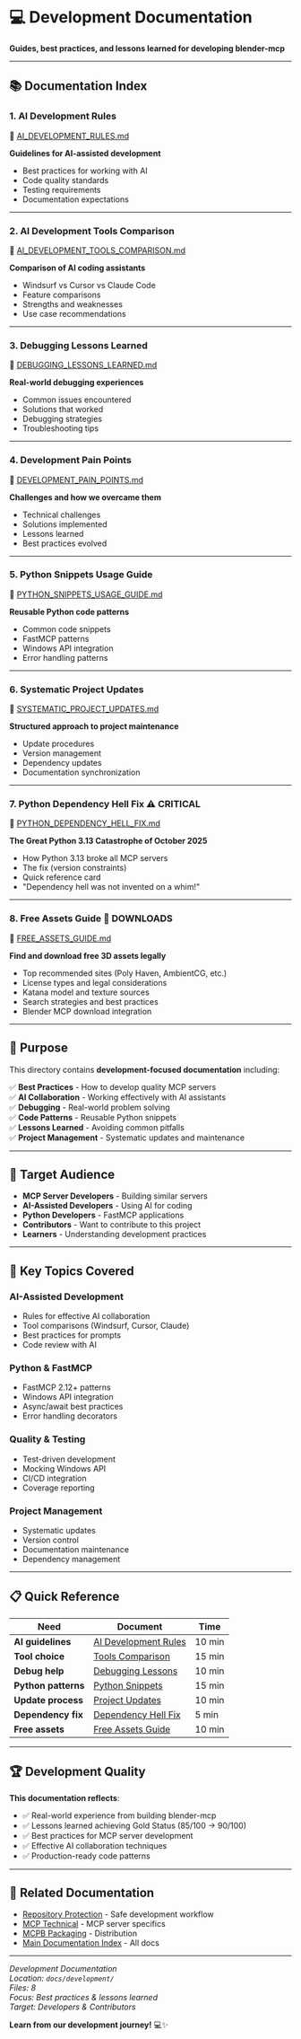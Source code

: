 # 💻 Development Documentation

**Guides, best practices, and lessons learned for developing blender-mcp**

---

## 📚 **Documentation Index**

### **1. AI Development Rules**
📄 [AI_DEVELOPMENT_RULES.md](AI_DEVELOPMENT_RULES.md)

**Guidelines for AI-assisted development**
- Best practices for working with AI
- Code quality standards
- Testing requirements
- Documentation expectations

---

### **2. AI Development Tools Comparison**
📄 [AI_DEVELOPMENT_TOOLS_COMPARISON.md](AI_DEVELOPMENT_TOOLS_COMPARISON.md)

**Comparison of AI coding assistants**
- Windsurf vs Cursor vs Claude Code
- Feature comparisons
- Strengths and weaknesses
- Use case recommendations

---

### **3. Debugging Lessons Learned**
📄 [DEBUGGING_LESSONS_LEARNED.md](DEBUGGING_LESSONS_LEARNED.md)

**Real-world debugging experiences**
- Common issues encountered
- Solutions that worked
- Debugging strategies
- Troubleshooting tips

---

### **4. Development Pain Points**
📄 [DEVELOPMENT_PAIN_POINTS.md](DEVELOPMENT_PAIN_POINTS.md)

**Challenges and how we overcame them**
- Technical challenges
- Solutions implemented
- Lessons learned
- Best practices evolved

---

### **5. Python Snippets Usage Guide**
📄 [PYTHON_SNIPPETS_USAGE_GUIDE.md](PYTHON_SNIPPETS_USAGE_GUIDE.md)

**Reusable Python code patterns**
- Common code snippets
- FastMCP patterns
- Windows API integration
- Error handling patterns

---

### **6. Systematic Project Updates**
📄 [SYSTEMATIC_PROJECT_UPDATES.md](SYSTEMATIC_PROJECT_UPDATES.md)

**Structured approach to project maintenance**
- Update procedures
- Version management
- Dependency updates
- Documentation synchronization

---

### **7. Python Dependency Hell Fix** ⚠️ **CRITICAL**
📄 [PYTHON_DEPENDENCY_HELL_FIX.md](PYTHON_DEPENDENCY_HELL_FIX.md)

**The Great Python 3.13 Catastrophe of October 2025**
- How Python 3.13 broke all MCP servers
- The fix (version constraints)
- Quick reference card
- "Dependency hell was not invented on a whim!"

---

### **8. Free Assets Guide** 🎁 **DOWNLOADS**
📄 [FREE_ASSETS_GUIDE.md](../blender/FREE_ASSETS_GUIDE.md)

**Find and download free 3D assets legally**
- Top recommended sites (Poly Haven, AmbientCG, etc.)
- License types and legal considerations
- Katana model and texture sources
- Search strategies and best practices
- Blender MCP download integration

---

## 🎯 **Purpose**

This directory contains **development-focused documentation** including:

✅ **Best Practices** - How to develop quality MCP servers  
✅ **AI Collaboration** - Working effectively with AI assistants  
✅ **Debugging** - Real-world problem solving  
✅ **Code Patterns** - Reusable Python snippets  
✅ **Lessons Learned** - Avoiding common pitfalls  
✅ **Project Management** - Systematic updates and maintenance  

---

## 👥 **Target Audience**

- **MCP Server Developers** - Building similar servers
- **AI-Assisted Developers** - Using AI for coding
- **Python Developers** - FastMCP applications
- **Contributors** - Want to contribute to this project
- **Learners** - Understanding development practices

---

## 🔧 **Key Topics Covered**

### **AI-Assisted Development**
- Rules for effective AI collaboration
- Tool comparisons (Windsurf, Cursor, Claude)
- Best practices for prompts
- Code review with AI

### **Python & FastMCP**
- FastMCP 2.12+ patterns
- Windows API integration
- Async/await best practices
- Error handling decorators

### **Quality & Testing**
- Test-driven development
- Mocking Windows API
- CI/CD integration
- Coverage reporting

### **Project Management**
- Systematic updates
- Version control
- Documentation maintenance
- Dependency management

---

## 📋 **Quick Reference**

| Need | Document | Time |
|------|----------|------|
| **AI guidelines** | [AI Development Rules](AI_DEVELOPMENT_RULES.md) | 10 min |
| **Tool choice** | [Tools Comparison](AI_DEVELOPMENT_TOOLS_COMPARISON.md) | 15 min |
| **Debug help** | [Debugging Lessons](DEBUGGING_LESSONS_LEARNED.md) | 10 min |
| **Python patterns** | [Python Snippets](PYTHON_SNIPPETS_USAGE_GUIDE.md) | 15 min |
| **Update process** | [Project Updates](SYSTEMATIC_PROJECT_UPDATES.md) | 10 min |
| **Dependency fix** | [Dependency Hell Fix](PYTHON_DEPENDENCY_HELL_FIX.md) | 5 min |
| **Free assets** | [Free Assets Guide](../blender/FREE_ASSETS_GUIDE.md) | 10 min |

---

## 🏆 **Development Quality**

**This documentation reflects**:
- ✅ Real-world experience from building blender-mcp
- ✅ Lessons learned achieving Gold Status (85/100 → 90/100)
- ✅ Best practices for MCP server development
- ✅ Effective AI collaboration techniques
- ✅ Production-ready code patterns

---

## 🔗 **Related Documentation**

- [Repository Protection](../repository-protection/README.md) - Safe development workflow
- [MCP Technical](../mcp-technical/README.md) - MCP server specifics
- [MCPB Packaging](../mcpb-packaging/README.md) - Distribution
- [Main Documentation Index](../DOCUMENTATION_INDEX.md) - All docs

---

*Development Documentation*  
*Location: `docs/development/`*  
*Files: 8*  
*Focus: Best practices & lessons learned*  
*Target: Developers & Contributors*

**Learn from our development journey!** 💻✨

